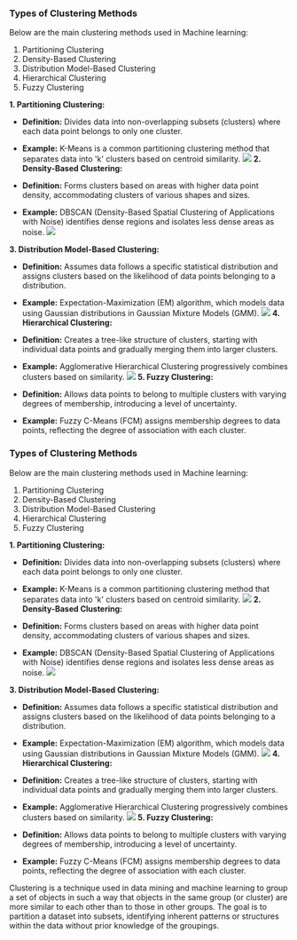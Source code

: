 ### Types of Clustering Methods
Below are the main clustering methods used in Machine learning:
1. Partitioning Clustering
2. Density-Based Clustering
3. Distribution Model-Based Clustering
4. Hierarchical Clustering
5. Fuzzy Clustering


**1. Partitioning Clustering:**

- **Definition:** Divides data into non-overlapping subsets (clusters) where each data point belongs to only one cluster.
- **Example:** K-Means is a common partitioning clustering method that separates data into 'k' clusters based on centroid similarity.
![](https://static.javatpoint.com/tutorial/machine-learning/images/clustering-in-machine-learning2.png)
**2. Density-Based Clustering:**

- **Definition:** Forms clusters based on areas with higher data point density, accommodating clusters of various shapes and sizes.
- **Example:** DBSCAN (Density-Based Spatial Clustering of Applications with Noise) identifies dense regions and isolates less dense areas as noise.
![](https://static.javatpoint.com/tutorial/machine-learning/images/clustering-in-machine-learning3.png)

**3. Distribution Model-Based Clustering:**

- **Definition:** Assumes data follows a specific statistical distribution and assigns clusters based on the likelihood of data points belonging to a distribution.
- **Example:** Expectation-Maximization (EM) algorithm, which models data using Gaussian distributions in Gaussian Mixture Models (GMM).
![](https://static.javatpoint.com/tutorial/machine-learning/images/clustering-in-machine-learning4.png)
**4. Hierarchical Clustering:**

- **Definition:** Creates a tree-like structure of clusters, starting with individual data points and gradually merging them into larger clusters.
- **Example:** Agglomerative Hierarchical Clustering progressively combines clusters based on similarity.
![](https://static.javatpoint.com/tutorial/machine-learning/images/clustering-in-machine-learning5.png)
**5. Fuzzy Clustering:**

- **Definition:** Allows data points to belong to multiple clusters with varying degrees of membership, introducing a level of uncertainty.
- **Example:** Fuzzy C-Means (FCM) assigns membership degrees to data points, reflecting the degree of association with each cluster.

### Types of Clustering Methods
Below are the main clustering methods used in Machine learning:
1. Partitioning Clustering
2. Density-Based Clustering
3. Distribution Model-Based Clustering
4. Hierarchical Clustering
5. Fuzzy Clustering


**1. Partitioning Clustering:**

- **Definition:** Divides data into non-overlapping subsets (clusters) where each data point belongs to only one cluster.
- **Example:** K-Means is a common partitioning clustering method that separates data into 'k' clusters based on centroid similarity.
![](https://static.javatpoint.com/tutorial/machine-learning/images/clustering-in-machine-learning2.png)
**2. Density-Based Clustering:**

- **Definition:** Forms clusters based on areas with higher data point density, accommodating clusters of various shapes and sizes.
- **Example:** DBSCAN (Density-Based Spatial Clustering of Applications with Noise) identifies dense regions and isolates less dense areas as noise.
![](https://static.javatpoint.com/tutorial/machine-learning/images/clustering-in-machine-learning3.png)

**3. Distribution Model-Based Clustering:**

- **Definition:** Assumes data follows a specific statistical distribution and assigns clusters based on the likelihood of data points belonging to a distribution.
- **Example:** Expectation-Maximization (EM) algorithm, which models data using Gaussian distributions in Gaussian Mixture Models (GMM).
![](https://static.javatpoint.com/tutorial/machine-learning/images/clustering-in-machine-learning4.png)
**4. Hierarchical Clustering:**

- **Definition:** Creates a tree-like structure of clusters, starting with individual data points and gradually merging them into larger clusters.
- **Example:** Agglomerative Hierarchical Clustering progressively combines clusters based on similarity.
![](https://static.javatpoint.com/tutorial/machine-learning/images/clustering-in-machine-learning5.png)
**5. Fuzzy Clustering:**

- **Definition:** Allows data points to belong to multiple clusters with varying degrees of membership, introducing a level of uncertainty.
- **Example:** Fuzzy C-Means (FCM) assigns membership degrees to data points, reflecting the degree of association with each cluster.


Clustering is a technique used in data mining and machine learning to group a set of objects in such a way that objects in the same group (or cluster) are more similar to each other than to those in other groups. The goal is to partition a dataset into subsets, identifying inherent patterns or structures within the data without prior knowledge of the groupings.